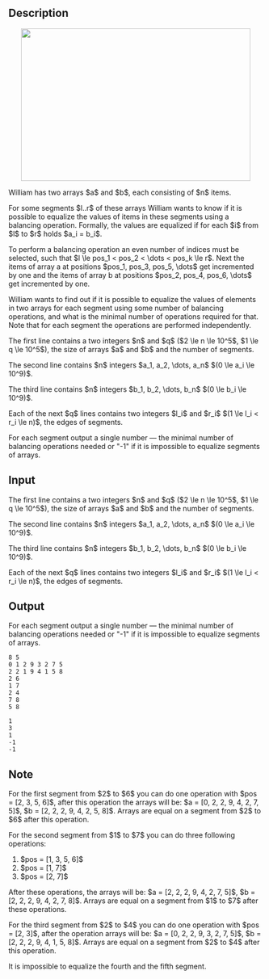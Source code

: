 ## Description

<div><center> <img class="tex-graphics" height="302px" src="file://mVXanziy.png" style="max-width: 100.0%;max-height: 100.0%;" width="454px"> </center><p>William has two arrays $a$ and $b$, each consisting of $n$ items.</p><p>For some segments $l..r$ of these arrays William wants to know if it is possible to equalize the values of items in these segments using a balancing operation. Formally, the values are equalized if for each $i$ from $l$ to $r$ holds $a_i = b_i$.</p><p>To perform a balancing operation an even number of indices must be selected, such that $l \le pos_1 &lt; pos_2 &lt; \dots &lt; pos_k \le r$. Next the items of <span class="tex-font-style-bf">array a</span> at positions $pos_1, pos_3, pos_5, \dots$ get incremented by one and the items of <span class="tex-font-style-bf">array b</span> at positions $pos_2, pos_4, pos_6, \dots$ get incremented by one.</p><p>William wants to find out if it is possible to equalize the values of elements in two arrays for each segment using some number of balancing operations, and what is the minimal number of operations required for that. Note that for each segment the operations are performed independently.</p></div><div class="input-specification"><p>The first line contains a two integers $n$ and $q$ ($2 \le n \le 10^5$, $1 \le q \le 10^5$), the size of arrays $a$ and $b$ and the number of segments.</p><p>The second line contains $n$ integers $a_1, a_2, \dots, a_n$ $(0 \le a_i \le 10^9)$.</p><p>The third line contains $n$ integers $b_1, b_2, \dots, b_n$ $(0 \le b_i \le 10^9)$.</p><p>Each of the next $q$ lines contains two integers $l_i$ and $r_i$ $(1 \le l_i &lt; r_i \le n)$, the edges of segments.</p></div><div class="output-specification"><p>For each segment output a single number&nbsp;— the minimal number of balancing operations needed or "<span class="tex-font-style-tt">-1</span>" if it is impossible to equalize segments of arrays.</p></div>

## Input

<p>The first line contains a two integers $n$ and $q$ ($2 \le n \le 10^5$, $1 \le q \le 10^5$), the size of arrays $a$ and $b$ and the number of segments.</p><p>The second line contains $n$ integers $a_1, a_2, \dots, a_n$ $(0 \le a_i \le 10^9)$.</p><p>The third line contains $n$ integers $b_1, b_2, \dots, b_n$ $(0 \le b_i \le 10^9)$.</p><p>Each of the next $q$ lines contains two integers $l_i$ and $r_i$ $(1 \le l_i &lt; r_i \le n)$, the edges of segments.</p>

## Output

<p>For each segment output a single number&nbsp;— the minimal number of balancing operations needed or "<span class="tex-font-style-tt">-1</span>" if it is impossible to equalize segments of arrays.</p>





```input1
8 5
0 1 2 9 3 2 7 5
2 2 1 9 4 1 5 8
2 6
1 7
2 4
7 8
5 8
```




```output1
1
3
1
-1
-1
```



## Note

<p>For the first segment from $2$ to $6$ you can do one operation with $pos = [2, 3, 5, 6]$, after this operation the arrays will be: $a = [0, 2, 2, 9, 4, 2, 7, 5]$, $b = [2, 2, 2, 9, 4, 2, 5, 8]$. Arrays are equal on a segment from $2$ to $6$ after this operation.</p><p>For the second segment from $1$ to $7$ you can do three following operations: </p><ol> <li> $pos = [1, 3, 5, 6]$ </li><li> $pos = [1, 7]$ </li><li> $pos = [2, 7]$ </li></ol><p>After these operations, the arrays will be: $a = [2, 2, 2, 9, 4, 2, 7, 5]$, $b = [2, 2, 2, 9, 4, 2, 7, 8]$. Arrays are equal on a segment from $1$ to $7$ after these operations.</p><p>For the third segment from $2$ to $4$ you can do one operation with $pos = [2, 3]$, after the operation arrays will be: $a = [0, 2, 2, 9, 3, 2, 7, 5]$, $b = [2, 2, 2, 9, 4, 1, 5, 8]$. Arrays are equal on a segment from $2$ to $4$ after this operation.</p><p>It is impossible to equalize the fourth and the fifth segment.</p>
